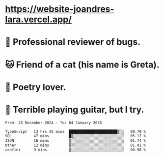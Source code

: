 # https://website-joandres-lara.vercel.app/
# 🐛 Professional reviewer of bugs.
# 🐱 Friend of a cat (his name is Greta).
# 📜 Poetry lover.
# 🎸 Terrible playing guitar, but I try.

<!--START_SECTION:waka-->

```txt
From: 28 December 2024 - To: 04 January 2025

TypeScript   13 hrs 45 mins  ██████████████████████▒░░   89.79 %
SQL          47 mins         █▒░░░░░░░░░░░░░░░░░░░░░░░   05.17 %
JSON         16 mins         ▒░░░░░░░░░░░░░░░░░░░░░░░░   01.74 %
Other        12 mins         ▒░░░░░░░░░░░░░░░░░░░░░░░░   01.41 %
confini      9 mins          ▒░░░░░░░░░░░░░░░░░░░░░░░░   00.98 %
```

<!--END_SECTION:waka-->
